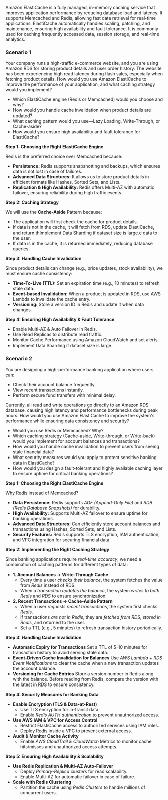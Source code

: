 Amazon ElastiCache is a fully managed, in-memory caching service that improves application performance by reducing database load and latency. It supports Memcached and Redis, allowing fast data retrieval for real-time applications. ElastiCache automatically handles scaling, patching, and maintenance, ensuring high availability and fault tolerance. It is commonly used for caching frequently accessed data, session storage, and real-time analytics.

### Scenario 1 ###
Your company runs a high-traffic e-commerce website, and you are using Amazon RDS for storing product details and user order history. The website has been experiencing high read latency during flash sales, especially when fetching product details. How would you use Amazon ElastiCache to improve the performance of your application, and what caching strategy would you implement?
- Which ElastiCache engine (Redis or Memcached) would you choose and why?
- How would you handle cache invalidation when product details are updated?
- What caching pattern would you use—Lazy Loading, Write-Through, or Cache-aside?
- How would you ensure high availability and fault tolerance for ElastiCache?

**Step 1: Choosing the Right ElastiCache Engine**

Redis is the preferred choice over Memcached because:
- **Persistence:** Redis supports snapshotting and backups, which ensures data is not lost in case of failures.
- **Advanced Data Structures:** It allows us to store product details in efficient formats like Hashes, Sorted Sets, and Lists.
- **Replication & High Availability:** Redis offers Multi-AZ with automatic failover, ensuring reliability during high traffic events.

**Step 2: Caching Strategy**

We will use the **Cache-Aside** Pattern because:
- The application will first check the cache for product details.
- If data is not in the cache, it will fetch from RDS, update ElastiCache, and return thImplement Data Sharding if dataset size is large.e data to the user.
- If data is in the cache, it is returned immediately, reducing database queries.

**Step 3: Handling Cache Invalidation**

Since product details can change (e.g., price updates, stock availability), we must ensure cache consistency:
- **Time-To-Live (TTL):** Set an expiration time (e.g., 10 minutes) to refresh stale data.
- **Event-based Invalidation:** When a product is updated in RDS, use AWS Lambda to invalidate the cache entry.
- **Versioning:** Store a version ID in Redis and update it when data changes.

**Step 4: Ensuring High Availability & Fault Tolerance**
- Enable Multi-AZ & Auto Failover in Redis.
- Use Read Replicas to distribute read traffic.
- Monitor Cache Performance using Amazon CloudWatch and set alerts.
- Implement Data Sharding if dataset size is large.


### Scenario 2 ###
You are designing a high-performance banking application where users can:
- Check their account balance frequently.
- View recent transactions instantly.
- Perform secure fund transfers with minimal delay.

Currently, all read and write operations go directly to an Amazon RDS database, causing high latency and performance bottlenecks during peak hours. How would you use Amazon ElastiCache to improve the system's performance while ensuring data consistency and security?
- Would you use Redis or Memcached? Why?
- Which caching strategy (Cache-aside, Write-through, or Write-back) would you implement for account balances and transactions?
- How would you handle cache invalidation to prevent users from seeing stale financial data?
- What security measures would you apply to protect sensitive banking data in ElastiCache?
- How would you design a fault-tolerant and highly available caching layer to ensure uptime for critical banking operations?

**Step 1: Choosing the Right ElastiCache Engine**

Why Redis instead of Memcached?
- **Data Persistence:** Redis supports *AOF (Append-Only File)* and *RDB (Redis Database Snapshots)* for durability.
- **High Availability:** Supports Multi-AZ failover to ensure uptime for banking operations.
- **Advanced Data Structures:** Can efficiently store account balances and transactions using Hashes, Sorted Sets, and Lists.
- **Security Features:** Redis supports TLS encryption, IAM authentication, and VPC integration for securing financial data.

**Step 2: Implementing the Right Caching Strategy**

Since banking applications require *real-time accuracy*, we need a combination of caching patterns for different types of data:
- **1. Account Balances → Write-Through Cache**
  - Every time a user *checks their balance*, the system fetches the value from *Redis* instead of RDS.
  - When a *transaction updates the balance*, the system *writes to both Redis* and *RDS* to ensure synchronization.
- **2. Recent Transactions → Cache-Aside Pattern**
  - When a user *requests recent transactions*, the system first checks *Redis*.
  - If transactions *are not in Redis*, they are *fetched from RDS, stored in Redis*, and returned to the user.
  - Set a TTL (e.g., 5 minutes) to refresh transaction history periodically.
 
**Step 3: Handling Cache Invalidation**
- **Automatic Expiry for Transactions** Set a TTL of 5-10 minutes for transaction history to avoid serving stale data.
- **Event-Driven Cache Invalidation for Balances** Use *AWS Lambda + RDS Event Notifications* to clear the cache when a new transaction updates the account balance.
- **Versioning for Cache Entries** Store a version number in Redis along with the balance. Before reading from Redis, compare the version with the latest in RDS to ensure consistency.

**Step 4: Security Measures for Banking Data**
- **Enable Encryption (TLS & Data-at-Rest)**
  - Use TLS encryption for in-transit data.
  - Enable *Redis AUTH authentication* to prevent unauthorized access.
- **Use AWS IAM & VPC for Access Control**
  - Restrict ElastiCache access to authorized services using IAM roles.
  - Deploy Redis inside a VPC to prevent external access.
- **Audit & Monitor Cache Activity**
  - Enable *AWS CloudTrail & CloudWatch* Metrics to monitor cache hits/misses and unauthorized access attempts.
 
**Step 5: Ensuring High Availability & Scalability**
- **Use Redis Replication & Multi-AZ Auto-Failover**
  - Deploy *Primary-Replica clusters* for read scalability.
  - Enable Multi-AZ for automatic failover in case of failure.
- **Scale with Redis Clustering**
  - Partition the cache using *Redis Clusters* to handle millions of concurrent users.
